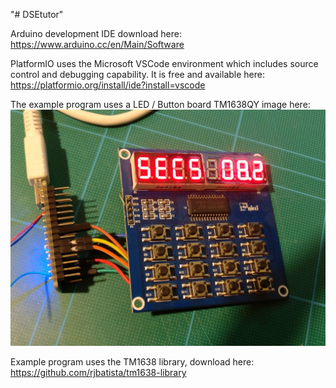 "# DSEtutor" 

Arduino development IDE download here: https://www.arduino.cc/en/Main/Software

PlatformIO uses the Microsoft VSCode environment which includes source control and debugging capability.
It is free and available here: https://platformio.org/install/ide?install=vscode

The example program uses a LED / Button board TM1638QY image here: ![GitHub Logo](/IMG_20181015_184029.jpg)

Example program uses the TM1638 library, download here: https://github.com/rjbatista/tm1638-library
